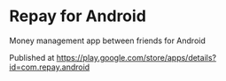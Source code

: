 Repay for Android
=============

Money management app between friends for Android

Published at https://play.google.com/store/apps/details?id=com.repay.android
